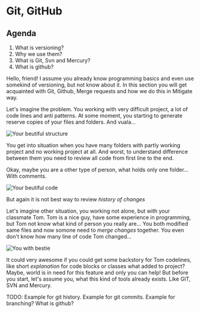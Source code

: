 # Git, GitHub

## Agenda
1. What is versioning?
2. Why we use them?
3. What is Git, Svn and Mercury?
4. What is github?


Hello, friend! I assume you already know programming basics and even use somekind of versioning, but not know about it.
In this section you will get acquainted with Git, Github, Merge requests and how we do this in Mitigate way.

Let's imagine the problem. You working with very difficult project, a lot of code lines and anti patterns. At some moment, you starting to generate reserve copies of your files and folders. And vuala...

![Your beutiful structure](/test-github-pages/assets/images/awfull-naming.png)

You get into situation when you have many folders with partly working project and no working project at all. And worst, to understand difference between them you need to review all code from first line to the end.

Okay, maybe you are a other type of person, what holds only one folder... With comments.

![Your beutiful code](/test-github-pages/assets/images/terrible-comments.jpg)

But again it is not best way to review *history of changes*


Let's imagine other situation, you working not alone, but with your classmate Tom. Tom is a nice guy, have some experience in programming, but Tom not know what kind of person you really are... You both modified same files and now somone need to *merge changes* together. You even don't know how many line of code Tom changed...

![You with bestie](/test-github-pages/assets/images/pr-approve.jpg)

It could very awesome if you could get some backstory for Tom codelines, like short *explanation* for code blocks or classes what added to project? Maybe, world is in need for this feature and only you can help! But before you start, let's assume you, what this kind of tools already exists. Like GIT, SVN and Mercury.


TODO:
Example for git history.
Example for git commits.
Example for branching?
What is github?